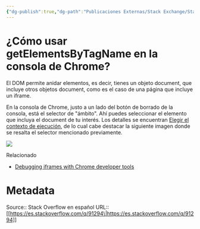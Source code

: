 ```yaml
---
{"dg-publish":true,"dg-path":"Publicaciones Externas/Stack Exchange/Stack Overflow en español/es.stackoverflow.com-91294.md","permalink":"/publicaciones-externas/stack-exchange/stack-overflow-en-espanol/es-stackoverflow-com-91294/","title":"¿Cómo usar getElementsByTagName en la consola de Chrome?","hide":true,"noteIcon":"\"0\"","created":"2024-04-03T12:49:10.727-06:00","updated":"2024-04-05T16:43:52.441-06:00"}
---
```


# ¿Cómo usar getElementsByTagName en la consola de Chrome?

El DOM permite anidar elementos, es decir, tienes un objeto document, que incluye otros objetos document, como es el caso de una página que incluye un iframe.

En la consola de Chrome, justo a un lado del botón de borrado de la consola, está el selector de "ámbito". Ahí puedes seleccionar el elemento que incluya el document de tu interés.  Los detalles se encuentran [Elegir el contexto de ejecución][1], de lo cual cabe destacar la siguiente imagen donde se resalta el selector mencionado previamente.

[![][2]][2]

Relacionado

- [Debugging iframes with Chrome developer tools](https://stackoverflow.com/q/3275816/1595451)


  [1]: https://developers.google.com/web/tools/chrome-devtools/console/?hl=es#execution-context
  [2]: https://i.stack.imgur.com/3Fdzl.png

# Metadata
Source:: Stack Overflow en español
URL:: [[https://es.stackoverflow.com/q/91294\|https://es.stackoverflow.com/q/91294]]

